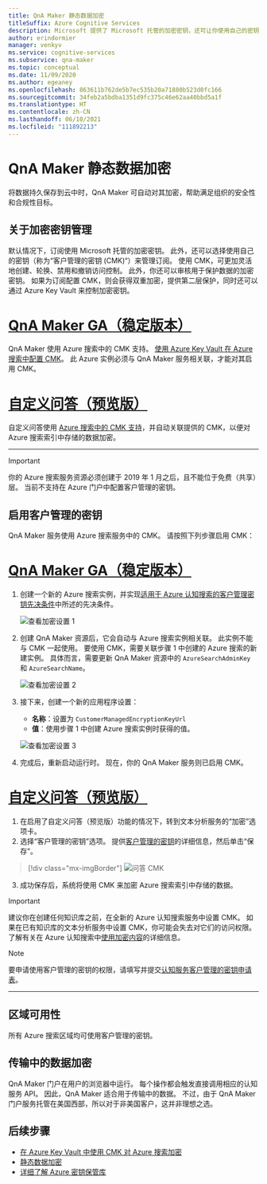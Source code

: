 ```yaml
---
title: QnA Maker 静态数据加密
titleSuffix: Azure Cognitive Services
description: Microsoft 提供了 Microsoft 托管的加密密钥，还可让你使用自己的密钥（称为客户管理的密钥 (CMK)）管理你的认知服务订阅。 本文介绍 QnA Maker 的静态数据加密，以及如何启用和管理 CMK。
author: erindormier
manager: venkyv
ms.service: cognitive-services
ms.subservice: qna-maker
ms.topic: conceptual
ms.date: 11/09/2020
ms.author: egeaney
ms.openlocfilehash: 863611b762de5b7ec535b20a71880b523d0fc166
ms.sourcegitcommit: 34feb2a5bdba1351d9fc375c46e62aa40bbd5a1f
ms.translationtype: HT
ms.contentlocale: zh-CN
ms.lasthandoff: 06/10/2021
ms.locfileid: "111892213"
---
```

# <a name="qna-maker-encryption-of-data-at-rest"></a>QnA Maker 静态数据加密

将数据持久保存到云中时，QnA Maker 可自动对其加密，帮助满足组织的安全性和合规性目标。

## <a name="about-encryption-key-management"></a>关于加密密钥管理

默认情况下，订阅使用 Microsoft 托管的加密密钥。 此外，还可以选择使用自己的密钥（称为“客户管理的密钥 (CMK)“）来管理订阅。 使用 CMK，可更加灵活地创建、轮换、禁用和撤销访问控制。 此外，你还可以审核用于保护数据的加密密钥。 如果为订阅配置 CMK，则会获得双重加密，提供第二层保护，同时还可以通过 Azure Key Vault 来控制加密密钥。

# <a name="qna-maker-ga-stable-release"></a>[QnA Maker GA（稳定版本）](#tab/v1)

QnA Maker 使用 Azure 搜索中的 CMK 支持。 [使用 Azure Key Vault 在 Azure 搜索中配置 CMK](../../search/search-security-manage-encryption-keys.md)。 此 Azure 实例必须与 QnA Maker 服务相关联，才能对其启用 CMK。

# <a name="custom-question-answering-preview-release"></a>[自定义问答（预览版）](#tab/v2)

自定义问答使用 [Azure 搜索中的 CMK 支持](../../search/search-security-manage-encryption-keys.md)，并自动关联提供的 CMK，以便对 Azure 搜索索引中存储的数据加密。

---

> [!IMPORTANT]
> 你的 Azure 搜索服务资源必须创建于 2019 年 1 月之后，且不能位于免费（共享）层。 当前不支持在 Azure 门户中配置客户管理的密钥。

## <a name="enable-customer-managed-keys"></a>启用客户管理的密钥

QnA Maker 服务使用 Azure 搜索服务中的 CMK。 请按照下列步骤启用 CMK：

# <a name="qna-maker-ga-stable-release"></a>[QnA Maker GA（稳定版本）](#tab/v1)

1. 创建一个新的 Azure 搜索实例，并实现[适用于 Azure 认知搜索的客户管理密钥先决条件](../../search/search-security-manage-encryption-keys.md#prerequisites)中所述的先决条件。

   ![查看加密设置 1](../media/cognitive-services-encryption/qna-encryption-1.png)

2. 创建 QnA Maker 资源后，它会自动与 Azure 搜索实例相关联。 此实例不能与 CMK 一起使用。 要使用 CMK，需要关联步骤 1 中创建的 Azure 搜索的新建实例。 具体而言，需要更新 QnA Maker 资源中的 `AzureSearchAdminKey` 和 `AzureSearchName`。

   ![查看加密设置 2](../media/cognitive-services-encryption/qna-encryption-2.png)

3. 接下来，创建一个新的应用程序设置：
   * **名称**：设置为 `CustomerManagedEncryptionKeyUrl`
   * **值**：使用步骤 1 中创建 Azure 搜索实例时获得的值。

   ![查看加密设置 3](../media/cognitive-services-encryption/qna-encryption-3.png)

4. 完成后，重新启动运行时。 现在，你的 QnA Maker 服务则已启用 CMK。

# <a name="custom-question-answering-preview-release"></a>[自定义问答（预览版）](#tab/v2)

1.  在启用了自定义问答（预览版）功能的情况下，转到文本分析服务的“加密”选项卡。
2.  选择“客户管理的密钥”选项。 提供[客户管理的密钥](../../storage/common/customer-managed-keys-configure-key-vault.md?tabs=portal)的详细信息，然后单击“保存”。

> [!div class="mx-imgBorder"]
> ![问答 CMK](media/question-answering-cmk.png)
   
3.  成功保存后，系统将使用 CMK 来加密 Azure 搜索索引中存储的数据。

> [!IMPORTANT]
> 建议你在创建任何知识库之前，在全新的 Azure 认知搜索服务中设置 CMK。 如果在已有知识库的文本分析服务中设置 CMK，你可能会失去对它们的访问权限。 了解有关在 Azure 认知搜索中[使用加密内容](../../search/search-security-manage-encryption-keys.md#work-with-encrypted-content)的详细信息。

> [!NOTE]
> 要申请使用客户管理的密钥的权限，请填写并提交[认知服务客户管理的密钥申请表](https://aka.ms/cogsvc-cmk)。

---

## <a name="regional-availability"></a>区域可用性

所有 Azure 搜索区域均可使用客户管理的密钥。

## <a name="encryption-of-data-in-transit"></a>传输中的数据加密

QnA Maker 门户在用户的浏览器中运行。 每个操作都会触发直接调用相应的认知服务 API。 因此，QnA Maker 适合用于传输中的数据。
不过，由于 QnA Maker 门户服务托管在美国西部，所以对于非美国客户，这并非理想之选。 

## <a name="next-steps"></a>后续步骤

* [在 Azure Key Vault 中使用 CMK 对 Azure 搜索加密](../../search/search-security-manage-encryption-keys.md)
* [静态数据加密](../../security/fundamentals/encryption-atrest.md)
* [详细了解 Azure 密钥保管库](../../key-vault/general/overview.md)
